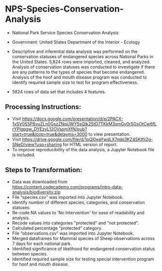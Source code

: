 # NPS-Species-Conservation-Analysis
- National Park Service Species Conservation Analysis

- Government: United States Department of the Interior - Ecology

- Descriptive and inferential data analysis was performed on the conservation statuses of endangered species across National Parks in the United States. 5,824 rows were imported, cleaned, and analyzed. Analysis of conservation statuses was conducted to investigate if there are any patterns to the types of species that become endangered. Analysis of the hoof and mouth disease program was conducted to identify required sample size to test for program effectiveness.

- 5824 rows of data set that includes 4 features.

## Processing Instructions:
- Visit https://docs.google.com/presentation/d/e/2PACX-1vSV0S5P8vuZLn0GszZNqUWY5sQIk2StD7TKkM3smGy0rSGsOtCw6fLrYPlgpgw_DYEzyL12OVspmXfN/pub?start=true&loop=true&delayms=3000 to view presentation.
- Visit https://drive.google.com/file/d/1oQl0eaYwdLX7mbi3KZ4SKtfji2g-SNeD/view?usp=sharing for HTML version of report.
- To improve reproducibility of the data analysis, a Jupyter Notebook file is included.

## Steps to Transformation:
- Data was downloaded from https://content.codecademy.com/programs/intro-data-analysis/biodiversity.zip
- File “species.csv” was imported into Jupyter Notebook.
- Identify number of different species, categories, and conservation statuses.
- Re-code NA values to 'No Intervention' for ease of readability and analysis.
- Recode values into categories "protected" and "not protected".
- Calculated percentage "protected" category.
- File “observations.csv” was imported into Jupyter Notebook.
- Merged dataframes for Mammal species of Sheep observations across 7 days for each national park.
- Identified significance of likelihood for endangered conservation status between species.
- Identified required sample size for testing special intervention program for hoof and mouth disease.
